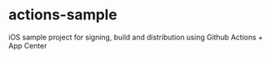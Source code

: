 # actions-sample

iOS sample project for signing, build and distribution using Github Actions + App Center
